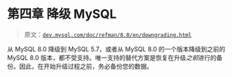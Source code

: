 # 第四章 降级 MySQL

> 原文：[`dev.mysql.com/doc/refman/8.0/en/downgrading.html`](https://dev.mysql.com/doc/refman/8.0/en/downgrading.html)

从 MySQL 8.0 降级到 MySQL 5.7，或者从 MySQL 8.0 的一个版本降级到之前的 MySQL 8.0 版本，都不受支持。唯一支持的替代方案是恢复在升级*之前*进行的备份。因此，在开始升级过程之前，务必备份您的数据。

